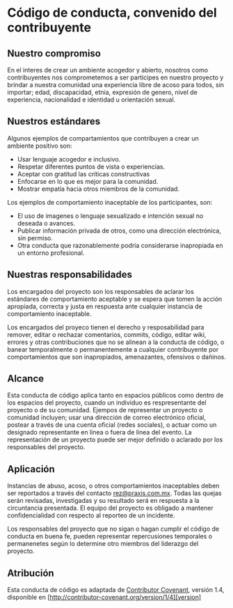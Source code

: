 # Código de conducta, convenido del contribuyente 

## Nuestro compromiso

En el interes de crear un ambiente acogedor y abierto, nosotros como contribuyentes nos comprometemos a ser participes en nuestro proyecto 
y brindar a nuestra comunidad una experiencia libre de acoso para todos, sin importar; edad, discapacidad, etnia, expresión de genero, 
nivel de experiencia, nacionalidad e identidad u orientación sexual. 


## Nuestros estándares

Algunos ejemplos de compartamientos que contribuyen a crear un ambiente positivo son: 

* Usar lenguaje acogedor e inclusivo.
* Respetar diferentes puntos de vista o experiencias.
* Aceptar con gratitud las críticas constructivas
* Enfocarse en lo que es mejor para la comunidad.
* Mostrar empatía hacia otros miembros de la comunidad. 

Los ejemplos de comportamiento inaceptable de los participantes, son:

* El uso de imagenes o lenguaje sexualizado e intención sexual no deseada o avances.
* Publicar información privada de otros, como una dirección electrónica, sin permiso. 
* Otra conducta que razonablemente podría considerarse inapropiada en un entorno profesional.

## Nuestras responsabilidades

Los encargados del proyecto son los responsables de aclarar los estándares de comportamiento aceptable
y se espera que tomen la acción apropiada, correcta y justa en respuesta ante cualquier instancia de comportamiento inaceptable.   

Los encargados del proyeco tienen el derecho y resposabilidad para remover, editar o rechazar comentarios,
commits, código, editar wiki, errores y otras contribuciones que no se alinean a la conducta de código, o banear
temporalmente o permanentemente a cualquier contribuyente por comportamientos que son inapropiados, amenazantes, ofensivos o dañinos. 

## Alcance

Esta conducta de código aplica tanto en espacios públicos como dentro de los espacios del proyecto, cuando un individuo es respresentante del proyecto o de su comunidad. 
Ejempos de representar un proyecto o comunidad incluyen; usar
una dirección de correo electrónico oficial, postear a través de una cuenta oficial (redes sociales), o actuar como un 
designado representante en linea o fuera de linea del evento. La representación de un proyecto 
puede ser mejor definido o aclarado por los responsables del proyecto. 
  

## Aplicación

Instancias de abuso, acoso, o otros comportamientos inaceptables deben ser reportados a través del contacto
rez@praxis.com.mx. Todas las quejas serán revisadas, investigadas y su resultado será en respuesta a la circuntancia presentada.
El equipo del proyecto es obligado a mantener confidencialidad con respecto al reporteo de un incidente.

Los responsables del proyecto que no sigan o hagan cumplir el código de conducta en buena fe, pueden
representar repercusiones temporales o permanenetes  según lo determine otro miembros del liderazgo del proyecto.  
 

## Atribución

Esta conducta de código es adaptada de  [Contributor Covenant][homepage], versión 1.4,
disponible en [http://contributor-covenant.org/version/1/4][version]

[homepage]:http://contributor-covenant.org
[version]:http://contributor-covenant.org/version/1/4/
